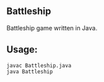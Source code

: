 Battleship
-----------
Battleship game written in Java.

Usage:
------
```
javac Battleship.java
java Battleship
```

